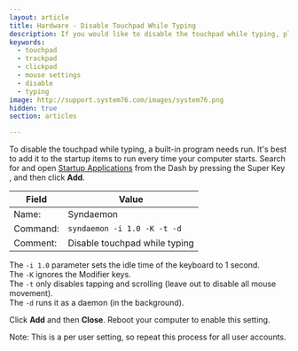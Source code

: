 ```yaml
---
layout: article
title: Hardware - Disable Touchpad While Typing
description: If you would like to disable the touchpad while typing, please follow these instructions.
keywords:
  - touchpad
  - trackpad
  - clickpad
  - mouse settings
  - disable
  - typing
image: http://support.system76.com/images/system76.png
hidden: true
section: articles

---
```


To disable the touchpad while typing, a built-in program needs run. It's best to add it to the startup items to run every time your computer starts. Search for and open <u>Startup Applications</u> from the Dash by pressing the Super Key <kbd><span class="fl-ubuntu"></span></kbd>, <kbd><span class="fl-pop-key"></span></kbd> and then click **Add**.

Field    | Value
---------|------------------------------
Name:    | Syndaemon
Command: | `syndaemon -i 1.0 -K -t -d`
Comment: | Disable touchpad while typing

The `-i 1.0` parameter sets the idle time of the keyboard to 1 second.  
The `-K` ignores the Modifier keys.  
The `-t` only disables tapping and scrolling (leave out to disable all mouse movement).  
The `-d` runs it as a daemon (in the background).  

Click **Add** and then **Close**.  Reboot your computer to enable this setting.

Note: This is a per user setting, so repeat this process for all user accounts.
